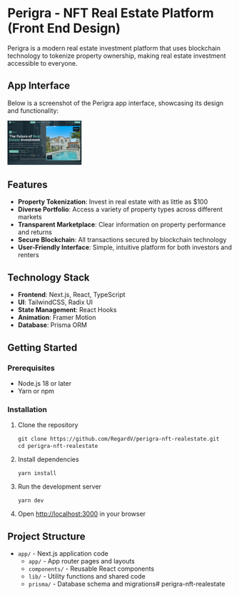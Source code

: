 # Perigra - NFT Real Estate Platform (Front End Design)

Perigra is a modern real estate investment platform that uses blockchain technology to tokenize property ownership, making real estate investment accessible to everyone.

## App Interface

Below is a screenshot of the Perigra app interface, showcasing its design and functionality:

<img src="https://raw.githubusercontent.com/RegardV/perigra-nft-realestate/main/home-perigra.png" alt="Perigra App Interface" width="33%">


## Features

- **Property Tokenization**: Invest in real estate with as little as $100
- **Diverse Portfolio**: Access a variety of property types across different markets
- **Transparent Marketplace**: Clear information on property performance and returns
- **Secure Blockchain**: All transactions secured by blockchain technology
- **User-Friendly Interface**: Simple, intuitive platform for both investors and renters

## Technology Stack

- **Frontend**: Next.js, React, TypeScript
- **UI**: TailwindCSS, Radix UI
- **State Management**: React Hooks
- **Animation**: Framer Motion
- **Database**: Prisma ORM

## Getting Started

### Prerequisites

- Node.js 18 or later
- Yarn or npm

### Installation

1. Clone the repository
   ```
   git clone https://github.com/RegardV/perigra-nft-realestate.git
   cd perigra-nft-realestate
   ```

2. Install dependencies
   ```
   yarn install
   ```

3. Run the development server
   ```
   yarn dev
   ```

4. Open [http://localhost:3000](http://localhost:3000) in your browser

## Project Structure

- `app/` - Next.js application code
  - `app/` - App router pages and layouts
  - `components/` - Reusable React components
  - `lib/` - Utility functions and shared code
  - `prisma/` - Database schema and migrations# perigra-nft-realestate

